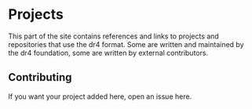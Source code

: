 # Projects

This part of the site contains references and links to projects and repositories that use the dr4 format. Some are written and maintained by the dr4 foundation, some are written by external contributors.

## Contributing

If you want your project added here, open an issue here.
